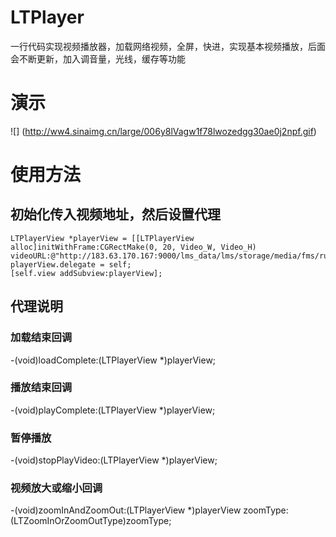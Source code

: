 # LTPlayer
一行代码实现视频播放器，加载网络视频，全屏，快进，实现基本视频播放，后面会不断更新，加入调音量，光线，缓存等功能
# 演示
![] (http://ww4.sinaimg.cn/large/006y8lVagw1f78lwozedgg30ae0j2npf.gif)
# 使用方法
## 初始化传入视频地址，然后设置代理
    LTPlayerView *playerView = [[LTPlayerView alloc]initWithFrame:CGRectMake(0, 20, Video_W, Video_H) videoURL:@"http://183.63.170.167:9000/lms_data/lms/storage/media/fms/ruheyuxiashugoutong_57a2cbfdb8cc9215161964jchce9eitr.mp4"];
    playerView.delegate = self;
    [self.view addSubview:playerView];
## 代理说明

### 加载结束回调 
  -(void)loadComplete:(LTPlayerView *)playerView;

### 播放结束回调  
  -(void)playComplete:(LTPlayerView *)playerView;

### 暂停播放
  -(void)stopPlayVideo:(LTPlayerView *)playerView;

### 视频放大或缩小回调
  -(void)zoomInAndZoomOut:(LTPlayerView *)playerView zoomType:(LTZoomInOrZoomOutType)zoomType;
